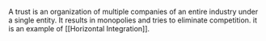A trust is an organization of multiple companies of an entire industry under a single entity. It results in monopolies and tries to eliminate competition. it is an example of [[Horizontal Integration]].